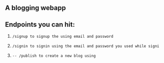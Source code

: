 ## A blogging webapp

## Endpoints you can hit: 
1. ```bash
   /signup to signup the using email and password
   ```
2. ```bash
   /signin to signin using the email and password you used while signin up
   ```
3. ```bash
   -- /publish to create a new blog using 
   ```
